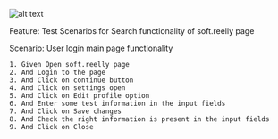 ![alt text](https://github.com/idyakov/inter_project/blob/main/br_config_win1.png)

Feature: Test Scenarios for Search functionality of soft.reelly page

  Scenario: User login main page functionality

    1. Given Open soft.reelly page
    2. And Login to the page
    3. And Click on continue button
    4. And Click on settings open
    5. And Click on Edit profile option
    6. And Enter some test information in the input fields
    7. And Click on Save changes
    8. And Check the right information is present in the input fields
    9. And Click on Close
#
